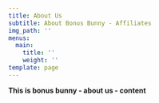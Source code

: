 ```yaml
---
title: About Us
subtitle: About Bonus Bunny - Affiliates
img_path: ''
menus:
  main:
    title: ''
    weight: ''
template: page
---
```

**This is bonus bunny - about us - content**
